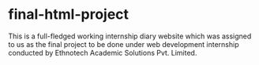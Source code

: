 # final-html-project
This is a full-fledged working internship diary website which was assigned to us as the final project to be done under web development internship conducted by Ethnotech Academic Solutions Pvt. Limited.
